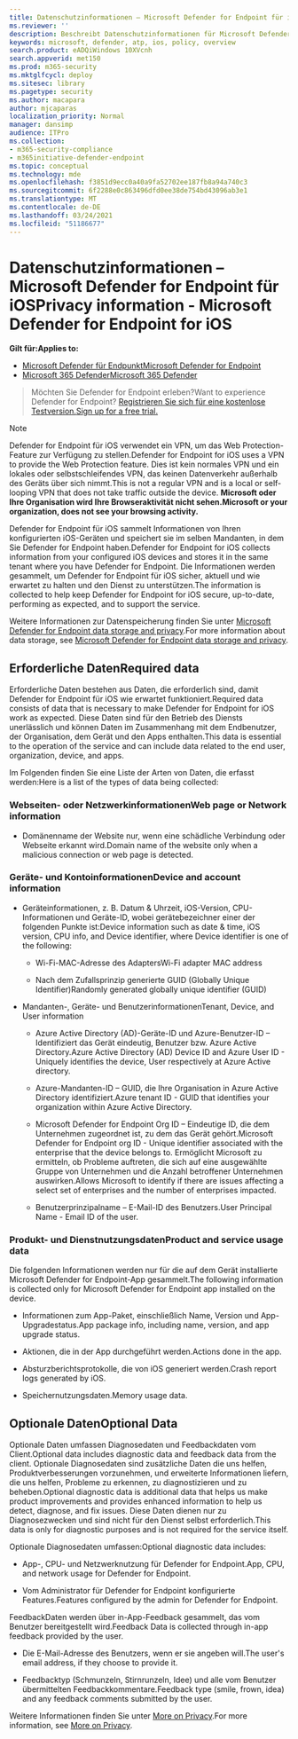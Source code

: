 ```yaml
---
title: Datenschutzinformationen – Microsoft Defender for Endpoint für iOS
ms.reviewer: ''
description: Beschreibt Datenschutzinformationen für Microsoft Defender for Endpoint für iOS
keywords: microsoft, defender, atp, ios, policy, overview
search.product: eADQiWindows 10XVcnh
search.appverid: met150
ms.prod: m365-security
ms.mktglfcycl: deploy
ms.sitesec: library
ms.pagetype: security
ms.author: macapara
author: mjcaparas
localization_priority: Normal
manager: dansimp
audience: ITPro
ms.collection:
- m365-security-compliance
- m365initiative-defender-endpoint
ms.topic: conceptual
ms.technology: mde
ms.openlocfilehash: f3851d9ecc0a40a9fa52702ee187fb8a94a740c3
ms.sourcegitcommit: 6f2288e0c863496dfd0ee38de754bd43096ab3e1
ms.translationtype: MT
ms.contentlocale: de-DE
ms.lasthandoff: 03/24/2021
ms.locfileid: "51186677"
---
```

# <a name="privacy-information---microsoft-defender-for-endpoint-for-ios"></a><span data-ttu-id="d9f72-104">Datenschutzinformationen – Microsoft Defender for Endpoint für iOS</span><span class="sxs-lookup"><span data-stu-id="d9f72-104">Privacy information - Microsoft Defender for Endpoint for iOS</span></span>

<span data-ttu-id="d9f72-105">**Gilt für:**</span><span class="sxs-lookup"><span data-stu-id="d9f72-105">**Applies to:**</span></span>
- [<span data-ttu-id="d9f72-106">Microsoft Defender für Endpunkt</span><span class="sxs-lookup"><span data-stu-id="d9f72-106">Microsoft Defender for Endpoint</span></span>](https://go.microsoft.com/fwlink/p/?linkid=2154037)
- [<span data-ttu-id="d9f72-107">Microsoft 365 Defender</span><span class="sxs-lookup"><span data-stu-id="d9f72-107">Microsoft 365 Defender</span></span>](https://go.microsoft.com/fwlink/?linkid=2118804)

> <span data-ttu-id="d9f72-108">Möchten Sie Defender for Endpoint erleben?</span><span class="sxs-lookup"><span data-stu-id="d9f72-108">Want to experience Defender for Endpoint?</span></span> [<span data-ttu-id="d9f72-109">Registrieren Sie sich für eine kostenlose Testversion.</span><span class="sxs-lookup"><span data-stu-id="d9f72-109">Sign up for a free trial.</span></span>](https://www.microsoft.com/microsoft-365/windows/microsoft-defender-atp?ocid=docs-wdatp-investigateip-abovefoldlink)

> [!NOTE]
> <span data-ttu-id="d9f72-110">Defender for Endpoint für iOS verwendet ein VPN, um das Web Protection-Feature zur Verfügung zu stellen.</span><span class="sxs-lookup"><span data-stu-id="d9f72-110">Defender for Endpoint for iOS uses a VPN to provide the Web Protection feature.</span></span> <span data-ttu-id="d9f72-111">Dies ist kein normales VPN und ein lokales oder selbstschleifendes VPN, das keinen Datenverkehr außerhalb des Geräts über sich nimmt.</span><span class="sxs-lookup"><span data-stu-id="d9f72-111">This is not a regular VPN and is a local or self-looping VPN that does not take traffic outside the device.</span></span> <span data-ttu-id="d9f72-112">**Microsoft oder Ihre Organisation wird Ihre Browseraktivität nicht sehen.**</span><span class="sxs-lookup"><span data-stu-id="d9f72-112">**Microsoft or your organization, does not see your browsing activity.**</span></span>

<span data-ttu-id="d9f72-113">Defender for Endpoint für iOS sammelt Informationen von Ihren konfigurierten iOS-Geräten und speichert sie im selben Mandanten, in dem Sie Defender for Endpoint haben.</span><span class="sxs-lookup"><span data-stu-id="d9f72-113">Defender for Endpoint for iOS collects information from your configured iOS devices and stores it in the same tenant where you have Defender for Endpoint.</span></span> <span data-ttu-id="d9f72-114">Die Informationen werden gesammelt, um Defender for Endpoint für iOS sicher, aktuell und wie erwartet zu halten und den Dienst zu unterstützen.</span><span class="sxs-lookup"><span data-stu-id="d9f72-114">The information is collected to help keep Defender for Endpoint for iOS secure, up-to-date, performing as expected, and to support the service.</span></span>

<span data-ttu-id="d9f72-115">Weitere Informationen zur Datenspeicherung finden Sie unter [Microsoft Defender for Endpoint data storage and privacy](data-storage-privacy.md).</span><span class="sxs-lookup"><span data-stu-id="d9f72-115">For more information about data storage, see [Microsoft Defender for Endpoint data storage and privacy](data-storage-privacy.md).</span></span>

## <a name="required-data"></a><span data-ttu-id="d9f72-116">Erforderliche Daten</span><span class="sxs-lookup"><span data-stu-id="d9f72-116">Required data</span></span> 

<span data-ttu-id="d9f72-117">Erforderliche Daten bestehen aus Daten, die erforderlich sind, damit Defender for Endpoint für iOS wie erwartet funktioniert.</span><span class="sxs-lookup"><span data-stu-id="d9f72-117">Required data consists of data that is necessary to make Defender for Endpoint for iOS work as expected.</span></span> <span data-ttu-id="d9f72-118">Diese Daten sind für den Betrieb des Diensts unerlässlich und können Daten im Zusammenhang mit dem Endbenutzer, der Organisation, dem Gerät und den Apps enthalten.</span><span class="sxs-lookup"><span data-stu-id="d9f72-118">This data is essential to the operation of the service and can include data related to the end user, organization, device, and apps.</span></span> 

<span data-ttu-id="d9f72-119">Im Folgenden finden Sie eine Liste der Arten von Daten, die erfasst werden:</span><span class="sxs-lookup"><span data-stu-id="d9f72-119">Here is a list of the types of data being collected:</span></span> 

### <a name="web-page-or-network-information"></a><span data-ttu-id="d9f72-120">Webseiten- oder Netzwerkinformationen</span><span class="sxs-lookup"><span data-stu-id="d9f72-120">Web page or Network information</span></span> 

- <span data-ttu-id="d9f72-121">Domänenname der Website nur, wenn eine schädliche Verbindung oder Webseite erkannt wird.</span><span class="sxs-lookup"><span data-stu-id="d9f72-121">Domain name of the website only when a malicious connection or web page is detected.</span></span> 

### <a name="device-and-account-information"></a><span data-ttu-id="d9f72-122">Geräte- und Kontoinformationen</span><span class="sxs-lookup"><span data-stu-id="d9f72-122">Device and account information</span></span> 

- <span data-ttu-id="d9f72-123">Geräteinformationen, z. B. Datum & Uhrzeit, iOS-Version, CPU-Informationen und Geräte-ID, wobei gerätebezeichner einer der folgenden Punkte ist:</span><span class="sxs-lookup"><span data-stu-id="d9f72-123">Device information such as date & time, iOS version, CPU info, and Device identifier, where Device identifier is one of the following:</span></span> 

    - <span data-ttu-id="d9f72-124">Wi-Fi-MAC-Adresse des Adapters</span><span class="sxs-lookup"><span data-stu-id="d9f72-124">Wi-Fi adapter MAC address</span></span> 

    - <span data-ttu-id="d9f72-125">Nach dem Zufallsprinzip generierte GUID (Globally Unique Identifier)</span><span class="sxs-lookup"><span data-stu-id="d9f72-125">Randomly generated globally unique identifier (GUID)</span></span> 

- <span data-ttu-id="d9f72-126">Mandanten-, Geräte- und Benutzerinformationen</span><span class="sxs-lookup"><span data-stu-id="d9f72-126">Tenant, Device, and User information</span></span> 

    - <span data-ttu-id="d9f72-127">Azure Active Directory (AD)-Geräte-ID und Azure-Benutzer-ID – Identifiziert das Gerät eindeutig, Benutzer bzw. Azure Active Directory.</span><span class="sxs-lookup"><span data-stu-id="d9f72-127">Azure Active Directory (AD) Device ID and Azure User ID - Uniquely identifies the device, User respectively at Azure Active directory.</span></span> 

    - <span data-ttu-id="d9f72-128">Azure-Mandanten-ID – GUID, die Ihre Organisation in Azure Active Directory identifiziert.</span><span class="sxs-lookup"><span data-stu-id="d9f72-128">Azure tenant ID - GUID that identifies your organization within Azure Active Directory.</span></span> 

    - <span data-ttu-id="d9f72-129">Microsoft Defender for Endpoint Org ID – Eindeutige ID, die dem Unternehmen zugeordnet ist, zu dem das Gerät gehört.</span><span class="sxs-lookup"><span data-stu-id="d9f72-129">Microsoft Defender for Endpoint org ID - Unique identifier associated with the enterprise that the device belongs to.</span></span> <span data-ttu-id="d9f72-130">Ermöglicht Microsoft zu ermitteln, ob Probleme auftreten, die sich auf eine ausgewählte Gruppe von Unternehmen und die Anzahl betroffener Unternehmen auswirken.</span><span class="sxs-lookup"><span data-stu-id="d9f72-130">Allows Microsoft to identify if there are issues affecting a select set of enterprises and the number of enterprises impacted.</span></span> 

    - <span data-ttu-id="d9f72-131">Benutzerprinzipalname – E-Mail-ID des Benutzers.</span><span class="sxs-lookup"><span data-stu-id="d9f72-131">User Principal Name - Email ID of the user.</span></span> 

### <a name="product-and-service-usage-data"></a><span data-ttu-id="d9f72-132">Produkt- und Dienstnutzungsdaten</span><span class="sxs-lookup"><span data-stu-id="d9f72-132">Product and service usage data</span></span> 

<span data-ttu-id="d9f72-133">Die folgenden Informationen werden nur für die auf dem Gerät installierte Microsoft Defender for Endpoint-App gesammelt.</span><span class="sxs-lookup"><span data-stu-id="d9f72-133">The following information is collected only for Microsoft Defender for Endpoint app installed on the device.</span></span> 

- <span data-ttu-id="d9f72-134">Informationen zum App-Paket, einschließlich Name, Version und App-Upgradestatus.</span><span class="sxs-lookup"><span data-stu-id="d9f72-134">App package info, including name, version, and app upgrade status.</span></span> 

- <span data-ttu-id="d9f72-135">Aktionen, die in der App durchgeführt werden.</span><span class="sxs-lookup"><span data-stu-id="d9f72-135">Actions done in the app.</span></span> 

- <span data-ttu-id="d9f72-136">Absturzberichtsprotokolle, die von iOS generiert werden.</span><span class="sxs-lookup"><span data-stu-id="d9f72-136">Crash report logs generated by iOS.</span></span> 

- <span data-ttu-id="d9f72-137">Speichernutzungsdaten.</span><span class="sxs-lookup"><span data-stu-id="d9f72-137">Memory usage data.</span></span> 

## <a name="optional-data"></a><span data-ttu-id="d9f72-138">Optionale Daten</span><span class="sxs-lookup"><span data-stu-id="d9f72-138">Optional Data</span></span> 

<span data-ttu-id="d9f72-139">Optionale Daten umfassen Diagnosedaten und Feedbackdaten vom Client.</span><span class="sxs-lookup"><span data-stu-id="d9f72-139">Optional data includes diagnostic data and feedback data from the client.</span></span> <span data-ttu-id="d9f72-140">Optionale Diagnosedaten sind zusätzliche Daten die uns helfen, Produktverbesserungen vorzunehmen, und erweiterte Informationen liefern, die uns helfen, Probleme zu erkennen, zu diagnostizieren und zu beheben.</span><span class="sxs-lookup"><span data-stu-id="d9f72-140">Optional diagnostic data is additional data that helps us make product improvements and provides enhanced information to help us detect, diagnose, and fix issues.</span></span> <span data-ttu-id="d9f72-141">Diese Daten dienen nur zu Diagnosezwecken und sind nicht für den Dienst selbst erforderlich.</span><span class="sxs-lookup"><span data-stu-id="d9f72-141">This data is only for diagnostic purposes and is not required for the service itself.</span></span> 

<span data-ttu-id="d9f72-142">Optionale Diagnosedaten umfassen:</span><span class="sxs-lookup"><span data-stu-id="d9f72-142">Optional diagnostic data includes:</span></span> 

- <span data-ttu-id="d9f72-143">App-, CPU- und Netzwerknutzung für Defender for Endpoint.</span><span class="sxs-lookup"><span data-stu-id="d9f72-143">App, CPU, and network usage for Defender for Endpoint.</span></span> 

- <span data-ttu-id="d9f72-144">Vom Administrator für Defender for Endpoint konfigurierte Features.</span><span class="sxs-lookup"><span data-stu-id="d9f72-144">Features configured by the admin for Defender for Endpoint.</span></span> 

<span data-ttu-id="d9f72-145">FeedbackDaten werden über in-App-Feedback gesammelt, das vom Benutzer bereitgestellt wird.</span><span class="sxs-lookup"><span data-stu-id="d9f72-145">Feedback Data is collected through in-app feedback provided by the user.</span></span> 

- <span data-ttu-id="d9f72-146">Die E-Mail-Adresse des Benutzers, wenn er sie angeben will.</span><span class="sxs-lookup"><span data-stu-id="d9f72-146">The user's email address, if they choose to provide it.</span></span>

- <span data-ttu-id="d9f72-147">Feedbacktyp (Schmunzeln, Stirnrunzeln, Idee) und alle vom Benutzer übermittelten Feedbackkommentare.</span><span class="sxs-lookup"><span data-stu-id="d9f72-147">Feedback type (smile, frown, idea) and any feedback comments submitted by the user.</span></span> 

<span data-ttu-id="d9f72-148">Weitere Informationen finden Sie unter [More on Privacy](https://aka.ms/mdatpiosprivacystatement).</span><span class="sxs-lookup"><span data-stu-id="d9f72-148">For more information, see [More on Privacy](https://aka.ms/mdatpiosprivacystatement).</span></span>


